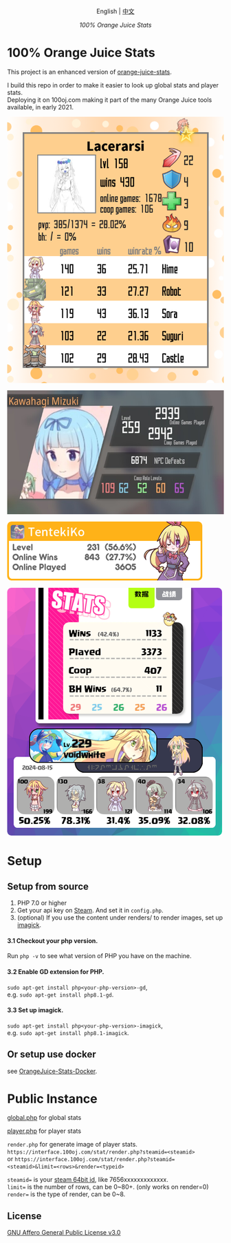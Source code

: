 <p align="center">
    <br> English | <a href="README-CN.md">中文</a>
</p>
<p align="center">
    <em>100% Orange Juice Stats</em>
</p>

# 100% Orange Juice Stats
This project is an enhanced version of [orange-juice-stats](https://gitlab.com/gabuch2/orange-juice-stats).   

I build this repo in order to make it easier to look up global stats and player stats.   
Deploying it on 100oj.com making it part of the many Orange Juice tools available, in early 2021.    

![render0](doc/render0.png)   

![render1](doc/render1.png)   

![render5](doc/render5.png)   

![render7](doc/render7.png)   

# Setup

## Setup from source
1. PHP 7.0 or higher   
2. Get your api key on [Steam](https://steamcommunity.com/dev). And set it in ``config.php``.   
3. (optional) If you use the content under renders/ to render images, set up [imagick](https://www.php.net/manual/en/imagick.setup.php).   

#### 3.1 Checkout your php version.
Run ``php -v`` to see what version of PHP you have on the machine.   

#### 3.2 Enable GD extension for PHP.
``sudo apt-get install php<your-php-version>-gd``,   
e.g. ``sudo apt-get install php8.1-gd``.

#### 3.3 Set up imagick.
``sudo apt-get install php<your-php-version>-imagick``,   
e.g. ``sudo apt-get install php8.1-imagick``.

## Or setup use docker
see [OrangeJuice-Stats-Docker](https://github.com/Hanekihyouka/OrangeJuice-Stats-Docker).   

# Public Instance

[global.php](https://interface.100oj.com/stat/global.php) for global stats

[player.php](https://interface.100oj.com/stat/player.php) for player stats

``render.php`` for generate image of player stats.   
``https://interface.100oj.com/stat/render.php?steamid=<steamid>``   
or ``https://interface.100oj.com/stat/render.php?steamid=<steamid>&limit=<rows>&render=<typeid>``   

``steamid=`` is your [steam 64bit id](https://steamid.io/), like 7656xxxxxxxxxxxxx.   
``limit=`` is the number of rows, can be 0\~80+. (only works on render=0)   
``render=`` is the type of render, can be 0\~8.

## License
[GNU Affero General Public License v3.0](https://www.gnu.org/licenses/agpl-3.0.en.html)
